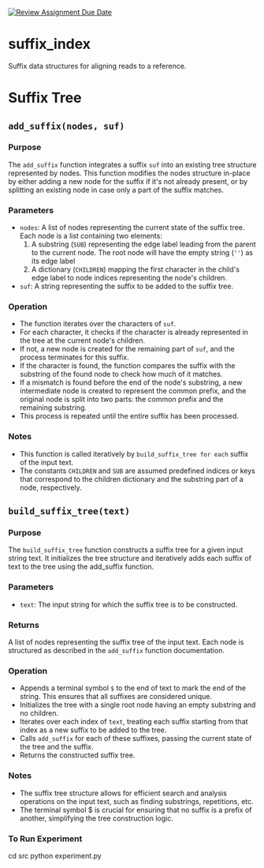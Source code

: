 [![Review Assignment Due Date](https://classroom.github.com/assets/deadline-readme-button-22041afd0340ce965d47ae6ef1cefeee28c7c493a6346c4f15d667ab976d596c.svg)](https://classroom.github.com/a/2H4hMYgM)
# suffix_index
Suffix data structures for aligning reads to a reference.

# Suffix Tree

## `add_suffix(nodes, suf)`

### Purpose
The `add_suffix` function integrates a suffix `suf` into an existing tree structure represented by nodes. This function modifies the nodes structure in-place by either adding a new node for the suffix if it's not already present, or by splitting an existing node in case only a part of the suffix matches.

### Parameters
- `nodes`: A list of nodes representing the current state of the suffix tree. Each node is a list containing two elements:
  1.  A substring (`SUB`) representing the edge label leading from the parent to the current node. The root node will have the empty string (`''`) as its edge label
  2.  A dictionary (`CHILDREN`) mapping the first character in the child's edge label to node indices representing the node's children.
- `suf`: A string representing the suffix to be added to the suffix tree.

### Operation
- The function iterates over the characters of `suf`.
- For each character, it checks if the character is already represented in the tree at the current node's children.
- If not, a new node is created for the remaining part of `suf`, and the process terminates for this suffix.
- If the character is found, the function compares the suffix with the substring of the found node to check how much of it matches.
- If a mismatch is found before the end of the node's substring, a new intermediate node is created to represent the common prefix, and the original node is split into two parts: the common prefix and the remaining substring.
- This process is repeated until the entire suffix has been processed.

### Notes

- This function is called iteratively by `build_suffix_tree for each` suffix of the input text.
- The constants `CHILDREN` and `SUB` are assumed predefined indices or keys that correspond to the children dictionary and the substring part of a node, respectively. 

## `build_suffix_tree(text)`

### Purpose

The `build_suffix_tree` function constructs a suffix tree for a given input string text. It initializes the tree structure and iteratively adds each suffix of text to the tree using the add_suffix function.

### Parameters

- `text`: The input string for which the suffix tree is to be constructed.

### Returns

A list of nodes representing the suffix tree of the input text. Each node is structured as described in the `add_suffix` function documentation.

### Operation

- Appends a terminal symbol `$` to the end of text to mark the end of the string. This ensures that all suffixes are considered unique.
- Initializes the tree with a single root node having an empty substring and no children.
- Iterates over each index of `text`, treating each suffix starting from that index as a new suffix to be added to the tree.
- Calls `add_suffix` for each of these suffixes, passing the current state of the tree and the suffix.
- Returns the constructed suffix tree.

### Notes

- The suffix tree structure allows for efficient search and analysis operations on the input text, such as finding substrings, repetitions, etc.
- The terminal symbol $ is crucial for ensuring that no suffix is a prefix of another, simplifying the tree construction logic.

### To Run Experiment
cd src
python experiment.py
